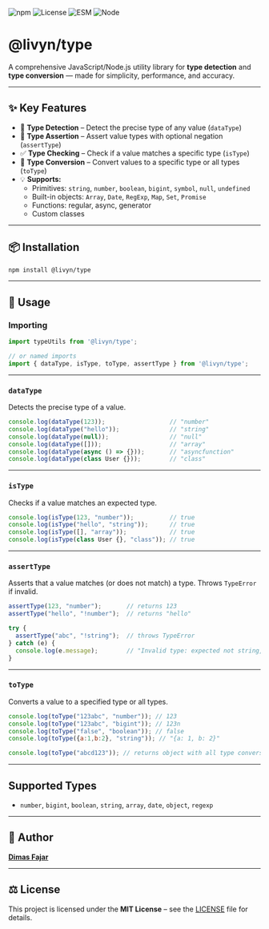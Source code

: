![npm](https://img.shields.io/npm/v/@livyn/type)
![License](https://img.shields.io/npm/l/@livyn/type)
![ESM](https://img.shields.io/badge/javascript-ESM-orange)
![Node](https://img.shields.io/badge/node-%3E=18.0.0-green)

# @livyn/type

A comprehensive JavaScript/Node.js utility library for **type detection** and **type conversion** — made for simplicity, performance, and accuracy.

---

## ✨ Key Features

- 🧩 **Type Detection** – Detect the precise type of any value (`dataType`)
- 🔐 **Type Assertion** – Assert value types with optional negation (`assertType`)
- ✅ **Type Checking** – Check if a value matches a specific type (`isType`)
- 🔄 **Type Conversion** – Convert values to a specific type or all types (`toType`)
- 💡 **Supports:**
  - Primitives: `string`, `number`, `boolean`, `bigint`, `symbol`, `null`, `undefined`
  - Built-in objects: `Array`, `Date`, `RegExp`, `Map`, `Set`, `Promise`
  - Functions: regular, async, generator
  - Custom classes

---

## 📦 Installation

```bash
npm install @livyn/type
```
---

## 📘 Usage

### Importing

```js
import typeUtils from '@livyn/type';

// or named imports
import { dataType, isType, toType, assertType } from '@livyn/type';
```

---

### `dataType`

Detects the precise type of a value.

```js
console.log(dataType(123));                  // "number"
console.log(dataType("hello"));              // "string"
console.log(dataType(null));                 // "null"
console.log(dataType([]));                   // "array"
console.log(dataType(async () => {}));       // "asyncfunction"
console.log(dataType(class User {}));        // "class"
```

---

### `isType`

Checks if a value matches an expected type.

```js
console.log(isType(123, "number"));          // true
console.log(isType("hello", "string"));      // true
console.log(isType([], "array"));            // true
console.log(isType(class User {}, "class")); // true
```

---

### `assertType`

Asserts that a value matches (or does not match) a type. Throws `TypeError` if invalid.

```js
assertType(123, "number");       // returns 123
assertType("hello", "!number");  // returns "hello"

try {
  assertType("abc", "!string");  // throws TypeError
} catch (e) {
  console.log(e.message);        // "Invalid type: expected not string, got string"
}
```

---

### `toType`

Converts a value to a specified type or all types.

```js
console.log(toType("123abc", "number")); // 123
console.log(toType("123abc", "bigint")); // 123n
console.log(toType("false", "boolean")); // false
console.log(toType({a:1,b:2}, "string")); // "{a: 1, b: 2}"

console.log(toType("abcd123")); // returns object with all type conversions
```

---

## Supported Types

- `number`, `bigint`, `boolean`, `string`, `array`, `date`, `object`, `regexp`

---

## 👤 Author

**[Dimas Fajar](https://github.com/fajardison)**

---

## ⚖️ License

This project is licensed under the **MIT License** – see the [LICENSE](https://raw.githubusercontent.com/fajardison/artiq-stylize/refs/heads/main/LICENSE) file for details.

